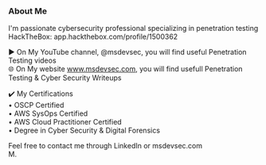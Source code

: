 ### About Me 

I'm  passionate cybersecurity professional specializing in penetration testing  
HackTheBox: app.hackthebox.com/profile/1500362

▶️ On My YouTube channel, @msdevsec,  you will find useful Penetration Testing videos  
🌐 On My website www.msdevsec.com, you will find usefull Penetration Testing & Cyber Security Writeups  


✔️ My Certifications  
• OSCP Certified  
• AWS SysOps Certified  
• AWS Cloud Practitioner Certified  
• Degree in Cyber Security & Digital Forensics  
    
Feel free to contact me through LinkedIn or msdevsec.com  
M.
